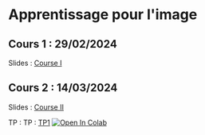 # Apprentissage pour l'image

## Cours 1 : 29/02/2024

Slides : [Course I](https://github.com/emilePi/Apprentissage-pour-l-image/blob/main/Slides/1_introduction_to_neural_networks.pdf)


## Cours 2 : 14/03/2024

Slides : [Course II](https://github.com/emilePi/Apprentissage-pour-l-image/blob/main/Slides/Presentation_TP1.pdf)

TP : TP : [TP1](https://github.com/emilePi/Apprentissage-pour-l-image/blob/main/TP/TP1.ipynb) [![Open In Colab](https://colab.research.google.com/assets/colab-badge.svg)](https://colab.research.google.com/github/emilePi/Apprentissage-pour-l-image/blob/main/TP/TP1.ipynb)
